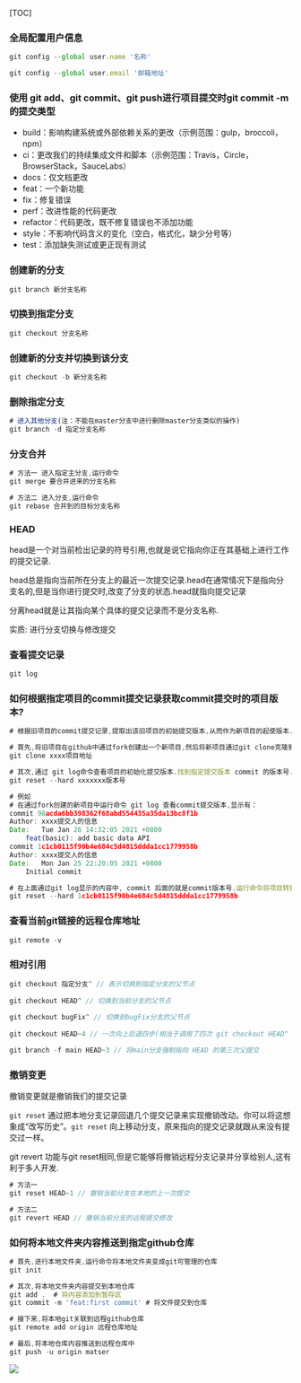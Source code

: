 [TOC]

### 全局配置用户信息

```js
git config --global user.name '名称'

git config --global user.email '邮箱地址'
```



### 使用 git add、git commit、git push进行项目提交时git commit -m的提交类型

- build：影响构建系统或外部依赖关系的更改（示例范围：gulp，broccoli，npm）
- ci：更改我们的持续集成文件和脚本（示例范围：Travis，Circle，BrowserStack，SauceLabs）
- docs：仅文档更改
- feat：一个新功能
- fix：修复错误
- perf：改进性能的代码更改
- refactor：代码更改，既不修复错误也不添加功能
- style：不影响代码含义的变化（空白，格式化，缺少分号等）
- test：添加缺失测试或更正现有测试



### 创建新的分支

```js
git branch 新分支名称
```

### 切换到指定分支

```js
git checkout 分支名称
```



### 创建新的分支并切换到该分支

```js
git checkout -b 新分支名称
```



### 删除指定分支

```js
# 进入其他分支(注：不能在master分支中进行删除master分支类似的操作)
git branch -d 指定分支名称
```



### 分支合并

```js
# 方法一 进入指定主分支,运行命令
git merge 要合并进来的分支名称

# 方法二 进入分支,运行命令
git rebase 合并到的目标分支名称
```



### HEAD

head是一个对当前检出记录的符号引用,也就是说它指向你正在其基础上进行工作的提交记录.

head总是指向当前所在分支上的最近一次提交记录.head在通常情况下是指向分支名的,但是当你进行提交时,改变了分支的状态.head就指向提交记录

分离head就是让其指向某个具体的提交记录而不是分支名称.

实质: 进行分支切换与修改提交



### 查看提交记录

```js
git log
```



### 如何根据指定项目的commit提交记录获取commit提交时的项目版本?

```js
# 根据旧项目的commit提交记录,提取出该旧项目的初始提交版本,从而作为新项目的起使版本.

# 首先,将旧项目在github中通过fork创建出一个新项目,然后将新项目通过git clone克隆到本地
git clone xxxx项目地址

# 其次,通过 git log命令查看项目的初始化提交版本.找到指定提交版本 commit 的版本号.允许命令将其回退到该版本号
git reset --hard xxxxxxx版本号

# 例如
# 在通过fork创建的新项目中运行命令 git log 查看commit提交版本,显示有：
commit 98acda6bb398362f68abd554435a35da13bc8f1b
Author: xxxx提交人的信息
Date:   Tue Jan 26 14:32:05 2021 +0800
    feat(basic): add basic data API
commit 1c1cb0115f90b4e684c5d4815ddda1cc1779958b
Author: xxxx提交人的信息
Date:   Mon Jan 25 22:20:05 2021 +0800
    Initial commit

# 在上面通过git log显示的内容中, commit 后面的就是commit版本号.运行命令将项目转到该指定commit提交版本,例如：
git reset --hard 1c1cb0115f90b4e684c5d4815ddda1cc1779958b
```



### 查看当前git链接的远程仓库地址

```js
git remote -v
```



### 相对引用

```js
git checkout 指定分支^ // 表示切换到指定分支的父节点
    
git checkout HEAD^ // 切换到当前分支的父节点
    
git checkout bugFix^ // 切换到bugFix分支的父节点
    
git checkout HEAD~4 // 一次向上后退四步(相当于调用了四次 git checkout HEAD^ 命令)

git branch -f main HEAD~3 // 将main分支强制指向 HEAD 的第三次父提交
```



### 撤销变更

撤销变更就是撤销我们的提交记录

`git reset` 通过把本地分支记录回退几个提交记录来实现撤销改动。你可以将这想象成“改写历史”。`git reset` 向上移动分支，原来指向的提交记录就跟从来没有提交过一样。

git revert 功能与git reset相同,但是它能够将撤销远程分支记录并分享给别人,这有利于多人开发.

```js
# 方法一 
git reset HEAD~1 // 撤销当前分支在本地的上一次提交

# 方法二
git revert HEAD // 撤销当前分支的远程提交修改
```



### 如何将本地文件夹内容推送到指定github仓库

```js
# 首先,进行本地文件夹,运行命令将本地文件夹变成git可管理的仓库
git init

# 其次,将本地文件夹内容提交到本地仓库
git add .  # 将内容添加到暂存区
git commit -m 'feat:first commit' # 将文件提交到仓库

# 接下来,将本地git关联到远程github仓库
git remote add origin 远程仓库地址

# 最后,将本地仓库内容推送到远程仓库中
git push -u origin matser
```



![](https://github.com/liucys/open-static-file/blob/main/Project_Code/git.png)
